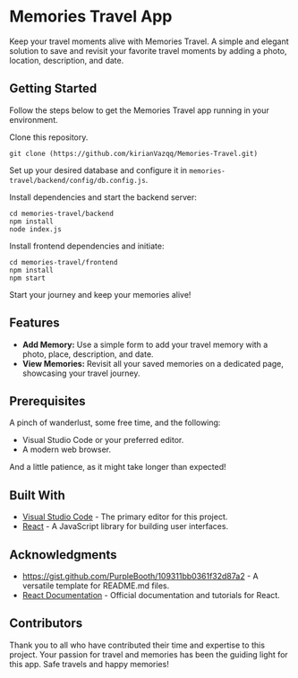 # Memories Travel App

Keep your travel moments alive with Memories Travel. A simple and elegant solution to save and revisit your favorite travel moments by adding a photo, location, description, and date.

## Getting Started

Follow the steps below to get the Memories Travel app running in your environment.

Clone this repository.

```
git clone (https://github.com/kirianVazqq/Memories-Travel.git)
```

Set up your desired database and configure it in `memories-travel/backend/config/db.config.js`.

Install dependencies and start the backend server:

```
cd memories-travel/backend
npm install
node index.js
```

Install frontend dependencies and initiate:

```
cd memories-travel/frontend
npm install
npm start
```

Start your journey and keep your memories alive!

## Features

* **Add Memory:** Use a simple form to add your travel memory with a photo, place, description, and date.
* **View Memories:** Revisit all your saved memories on a dedicated page, showcasing your travel journey.

## Prerequisites

A pinch of wanderlust, some free time, and the following:

* Visual Studio Code or your preferred editor.
* A modern web browser.

And a little patience, as it might take longer than expected!

## Built With

* [Visual Studio Code](https://code.visualstudio.com/) - The primary editor for this project.
* [React](https://reactjs.org/) - A JavaScript library for building user interfaces.

## Acknowledgments

* https://gist.github.com/PurpleBooth/109311bb0361f32d87a2 - A versatile template for README.md files.
* [React Documentation](https://reactjs.org/docs/getting-started.html) - Official documentation and tutorials for React.

## Contributors

Thank you to all who have contributed their time and expertise to this project. Your passion for travel and memories has been the guiding light for this app. Safe travels and happy memories!
